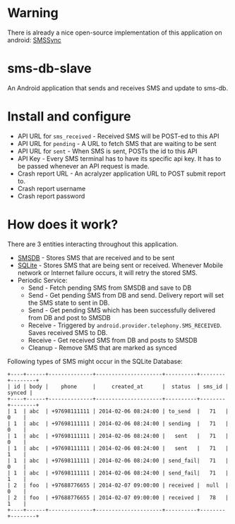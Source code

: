 Warning
=======

There is already a nice open-source implementation of this application on android: [SMSSync](https://github.com/ushahidi/SMSSync)



sms-db-slave
============

An Android application that sends and receives SMS and update to sms-db.


Install and configure
=====================

* API URL for `sms_received` - Received SMS will be POST-ed to this API
* API URL for `pending` - A URL to fetch SMS that are waiting to be sent
* API URL for `sent` - When SMS is sent, POSTs the id to this API
* API Key - Every SMS terminal has to have its specific api key. It has to
  be passed whenever an API request is made.
* Crash report URL - An acralyzer application URL to POST submit report
  to.
* Crash report username
* Crash report password


How does it work?
=================

There are 3 entities interacting throughout this application.
* [SMSDB](https://github.com/ariunbayar/sms-db) - Stores SMS that are received and to be sent
* [SQLite](http://developer.android.com/reference/android/database/sqlite/package-summary.html) - Stores SMS that are being sent or received. Whenever
  Mobile network or Internet failure occurs, it will retry the stored SMS.
* Periodic Service:
    - Send - Fetch pending SMS from SMSDB and save to DB
    - Send - Get pending SMS from DB and send. Delivery report will set the SMS
      state to sent in DB. 
    - Send - Get pending SMS which has been successfully delivered from DB
      and post to SMSDB
    - Receive - Triggered by `android.provider.telephony.SMS_RECEIVED`. Saves
      received SMS to DB.
    - Receive - Get received SMS from DB and posts to SMSDB
    - Cleanup - Remove SMS that are marked as synced

Following types of SMS might occur in the SQLite Database:

    +----+------+--------------+---------------------+----------+--------+--------+
    | id | body |    phone     |     created_at      |  status  | sms_id | synced |
    +----+------+--------------+---------------------+----------+--------+--------+
    | 1  | abc  | +97698111111 | 2014-02-06 08:24:00 | to_send  |   71   |   0    |
    | 1  | abc  | +97698111111 | 2014-02-06 08:24:00 | sending  |   71   |   0    |
    | 1  | abc  | +97698111111 | 2014-02-06 08:24:00 |   sent   |   71   |   0    |
    | 1  | abc  | +97698111111 | 2014-02-06 08:24:00 |   sent   |   71   |   1    |
    | 1  | abc  | +97698111111 | 2014-02-06 08:24:00 | send_fail|   71   |   0    |
    | 1  | abc  | +97698111111 | 2014-02-06 08:24:00 | send_fail|   71   |   1    |
    | 2  | foo  | +97688776655 | 2014-02-07 09:00:00 | received |  null  |   0    |
    | 2  | foo  | +97688776655 | 2014-02-07 09:00:00 | received |   78   |   1    |
    +----+------+--------------+---------------------+----------+--------+--------+

